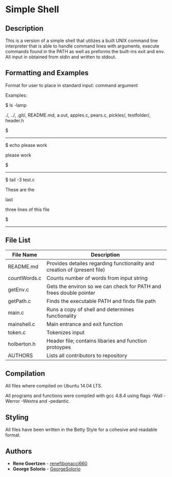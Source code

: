 # Simple Shell


## Description
This is a version of a simple shell that utilizes a built UNIX command line interpreter that is able to handle command lines with arguments, execute commands found in the PATH as well as preforms the built-ins exit and env. All input in obtained from stdin and written to stdout.

## Formatting and Examples

Format for user to place in standard input:
command argument



Examples:


$ ls -lamp

./, ../, .git/, README.md, a.out, apples.c, pears.c, pickles/, testfolder/, header.h

$

---

$ echo please work

please work

$

---

$ tail -3 test.c

These are the

last

three lines of this file

$

---



## File List

| File Name | Description |
| --- | --- |
| README.md | Provides detailes regarding functionality and creation of (present file) |
| countWords.c | Counts number of words from input string |
| getEnv.c | Gets the environ so we can check for PATH and frees double pointer |
| getPath.c | Finds the executable PATH and finds file path |
| main.c | Runs a copy of shell and determines functionality |
| mainshell.c | Main entrance and exit function |
| token.c | Tokenizes input |
| holberton.h | Header file; contains libaries and function protoypes |
| AUTHORS | Lists all contributors to repository |

## Compilation
All files where compiled on Ubuntu 14.04 LTS.

All programs and functions were compiled with gcc 4.8.4 using flags -Wall -Werror -Wextra and -pedantic.

## Styling
All files have been written in the Betty Style for a cohesive and readable format.

## Authors
* **Rene Goertzen** - [renefibonacci660](https://github.com/renefibonacci660)
* **George Solorio** - [GeorgeSolorio](https://github.com/GeorgeSolorio)